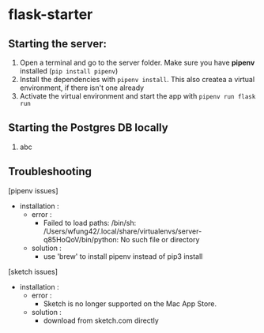 # flask-starter

## Starting the server:


1. Open a terminal and go to the server folder. Make sure you have **pipenv** installed (`pip install pipenv`)
2. Install the dependencies with `pipenv install`. This also createa a virtual environment, if there isn't one already
3. Activate the virtual environment and start the app with `pipenv run flask run`

## Starting the Postgres DB locally
1. abc

## Troubleshooting

[pipenv issues]
* installation :
    * error : 
        * Failed to load paths: /bin/sh: /Users/wfung42/.local/share/virtualenvs/server-q85HoQoV/bin/python: No such file or directory
    * solution :
        * use 'brew' to install pipenv instead of pip3 install

[sketch issues]
* installation :
    * error :
        * Sketch is no longer supported on the Mac App Store.
    * solution :
        * download from sketch.com directly